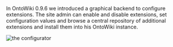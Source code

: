 In OntoWiki 0.9.6 we introduced a graphical backend to configure extensions. The site admin can enable and disable extensions, set configuration values and browse a central repository of additional extensions and install them into his OntoWiki instance.

![the configurator](https://github.com/AKSW/OntoWiki/wiki/images/exconf-configure.png)